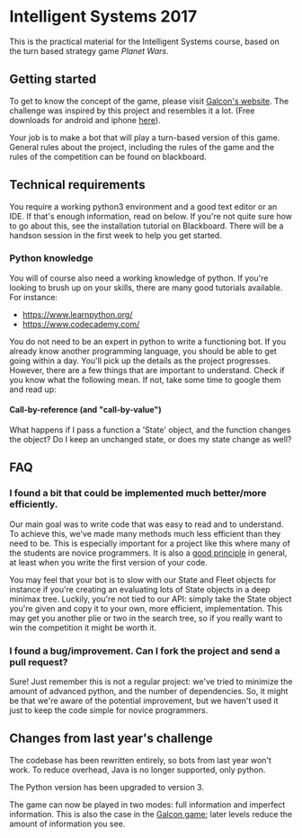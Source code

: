 Intelligent Systems 2017
========================
This is the practical material for the Intelligent Systems course, based on the
turn based strategy game _Planet Wars_.

## Getting started

To get to know the concept of the game, please visit 
[Galcon's website](http://www.galcon.com/flash). The challenge was inspired by this 
project and resembles it a lot. (Free downloads for android and iphone 
[here](http://www.galcon.com/g2/download.php)).

Your job is to make a bot that will play a turn-based version of this game. 
General rules about the project, including the rules of the game and the rules 
of the competition can be found on blackboard.

## Technical requirements

You require a working python3 environment and a good text editor or an IDE. If 
that's enough information, read on below. If you're not quite sure how to go
about this, see the installation tutorial on Blackboard. There will be a handson
session in the first week to help you get started. 
 
### Python knowledge

You will of course also need a working knowledge of python. If you're looking to 
brush up on your skills, there are many good tutorials available. For instance:
 * https://www.learnpython.org/
 * https://www.codecademy.com/ 
 
You do not need to be an expert in python to write a functioning bot. If you
already know another programming language, you should be able to get going within 
a day. You'll pick up the details as the project progresses. However, there are 
a few things that are important to understand. Check if you know what the 
following mean. If not, take some time to google them and read up:

#### Call-by-reference (and "call-by-value")

What happens if I pass a function a 'State' object, and the function changes the
object? Do I keep an unchanged state, or does my state change as well? 
 

## FAQ

### I found a bit that could be implemented much better/more efficiently.

Our main goal was to write code that was easy to read and to understand. To achieve
this, we've made many methods much less efficient than they need to be. This
is especially important for a project like this where many of the students are 
novice programmers. It is also a 
[good principle](https://en.wikipedia.org/wiki/Program_optimization#When_to_optimize) 
in general, at least when you write the first version of your code.

You may feel that your bot is to slow with our State and Fleet objects for 
instance if you're creating an evaluating lots of State objects in a deep
minimax tree. Luckily, you're not tied to our API: simply take the State object 
you're given and copy it to your own, more efficient, implementation. This may 
get you another plie or two in the search tree, so if you really want to win the 
competition it might be worth it.  

### I found a bug/improvement. Can I fork the project and send a pull request?

Sure! Just remember this is not a regular project: we've tried to minimize the 
amount of advanced python, and the number of dependencies. So, it might be that 
we're aware of the potential improvement, but we haven't used it just to keep the 
code simple for novice programmers.  

## Changes from last year's challenge

The codebase has been rewritten entirely, so bots from last year won't work. To
reduce overhead, Java is no longer supported, only python.

The Python version has been upgraded to version 3. 

The game can now be played in two modes: full information and imperfect 
information. This is also the case in the [Galcon game](http://www.galcon.com/flash); 
later levels reduce the amount of information you see.

